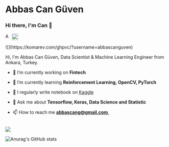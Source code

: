 # Abbas Can Güven



### Hi there, I'm Can 👋  

</a>
<a href="https://www.linkedin.com/in/abbascanguven/">
  <img align="left" alt="Anurag Hazra | Twitter" width="17px " src="https://i.stack.imgur.com/gVE0j.png" />
</a>

<a href="https://twitter.com/abbascanguven">
  <img align="left" alt="Anurag's Discord" width="21px" src="https://www.freepnglogos.com/uploads/twitter-logo-png/twitter-logo-vector-png-clipart-1.png" />
</a>

<br />
<br />
![](https://komarev.com/ghpvc/?username=abbascanguven)

Hi, I'm Abbas Can Güven, Data Scientist & Machine Learning Engineer from Ankara, Turkey.

- 🔭 I’m currently working on **Fintech**

- 🌱 I’m currently learning **Reinforcement Learning, OpenCV, PyTorch**

- 📝 I regularly write notebook on [Kaggle](https://www.kaggle.com/abbascanguven)

- 💬 Ask me about **Tensorflow, Keras, Data Science and Statistic**

- 📫 How to reach me **abbascang@gmail.com**,  
<br />

</a>
<a href="https://github.com/anuraghazra/github-readme-stats">
  <!-- Change the `github-readme-stats.anuraghazra1.vercel.app` to `github-readme-stats.vercel.app`  -->
  <img align="center" src="https://github-readme-stats.anuraghazra1.vercel.app/api/top-langs/?username=abbascanguven&layout=compact&theme=material-palenight" />
</a>

<br />

![Anurag's GitHub stats](https://github-readme-stats.vercel.app/api?username=abbascanguven&show_icons=true&theme=material-palenight)






<!--
**abbascanguven/abbascanguven** is a ✨ _special_ ✨ repository because its `README.md` (this file) appears on your GitHub profile.

Here are some ideas to get you started:

- 🔭 I’m currently working on ...
- 🌱 I’m currently learning ...
- 👯 I’m looking to collaborate on ...
- 🤔 I’m looking for help with ...
- 💬 Ask me about ...
- 📫 How to reach me: ...
- 😄 Pronouns: ...
- ⚡ Fun fact: ...
-->
